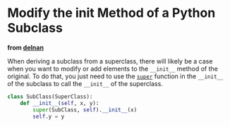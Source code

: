 # Modify the init Method of a Python Subclass

**from [delnan](http://stackoverflow.com/a/5636694)**

When deriving a subclass from a superclass, there will likely be a case when you want to modify or add elements to the `__init__` method of the original. To do that, you just need to use the  [`super`](https://docs.python.org/3.5/library/functions.html#super) function in the `__init__` of the subclass to call the `__init__` of the superclass.

```python
class SubClass(SuperClass):
    def __init__(self, x, y):
        super(SubClass, self).__init__(x)
        self.y = y
```
